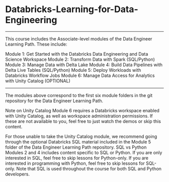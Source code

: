 # Databricks-Learning-for-Data-Engineering

****
This course includes the Associate-level modules of the Data Engineer Learning Path. These include:

Module 1: Get Started with the Databricks Data Engineering and Data Science Workspace
Module 2: Transform Data with Spark (SQL/Python)
Module 3: Manage Data with Delta Lake
Module 4: Build Data Pipelines with Delta Live Tables (SQL/Python)
Module 5: Deploy Workloads with Databricks Workflow Jobs
Module 6: Manage Data Access for Analytics with Unity Catalog (OPTIONAL)

**** 

The modules above correspond to the first six module folders in the git repository for the Data Engineer Learning Path.

Note on Unity Catalog
Module 6 requires a Databricks workspace enabled with Unity Catalog, as well as workspace administration permissions. If these are not available to you, feel free to just watch the demos or skip this content.
 
For those unable to take the Unity Catalog module, we recommend going through the optional Databricks SQL material included in the Module 5 folder of the Data Engineer Learning Path repository.
SQL vs Python
Modules 2 and 4 includes content specific to SQL or Python. If you are only interested in SQL, feel free to skip lessons for Python-only. If you are interested in programming with Python, feel free to skip lessons for SQL-only. Note that SQL is used throughout the course for both SQL and Python developers.
